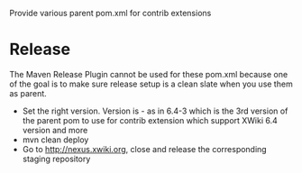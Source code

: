 Provide various parent pom.xml for contrib extensions

# Release

The Maven Release Plugin cannot be used for these pom.xml because one of the goal is to make sure release setup is a clean slate when you use them as parent.

* Set the right version. Version is <branch>-<buildnumber> as in 6.4-3 which is the 3rd version of the parent pom to use for contrib extension which support XWiki 6.4 version and more
* mvn clean deploy
* Go to http://nexus.xwiki.org, close and release the corresponding staging repository
